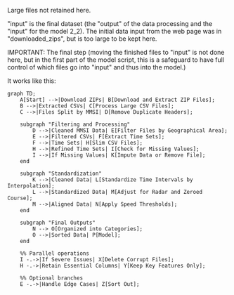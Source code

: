 Large files not retained here.

"input" is the final dataset (the "output" of the data processing and the "input" for the model 2_2). The initial data input from the web page was in "downloaded_zips", but is too large to be kept here.

IMPORTANT: The final step (moving the finished files to "input" is not done here, but in the first part of the model script, this is a safeguard to have full control of which files go into "input" and thus into the model.)

It works like this:
```mermaid
graph TD;
    A[Start] -->|Download ZIPs| B[Download and Extract ZIP Files];
    B -->|Extracted CSVs| C[Process Large CSV Files];
    C -->|Files Split by MMSI| D[Remove Duplicate Headers];

    subgraph "Filtering and Processing"
        D -->|Cleaned MMSI Data| E[Filter Files by Geographical Area];
        E -->|Filtered CSVs| F[Extract Time Sets];
        F -->|Time Sets| H[Slim CSV Files];
        H -->|Refined Time Sets| I[Check for Missing Values];
        I -->|If Missing Values| K[Impute Data or Remove File];
    end

    subgraph "Standardization"
        K -->|Cleaned Data| L[Standardize Time Intervals by Interpolation];
        L -->|Standardized Data| M[Adjust for Radar and Zeroed Course];
        M -->|Aligned Data| N[Apply Speed Thresholds];
    end

    subgraph "Final Outputs"
        N --> O[Organized into Categories];
        O -->|Sorted Data| P[Model];
    end

    %% Parallel operations
    I -.->|If Severe Issues| X[Delete Corrupt Files];
    H -.->|Retain Essential Columns| Y[Keep Key Features Only];

    %% Optional branches
    E -.->|Handle Edge Cases| Z[Sort Out];